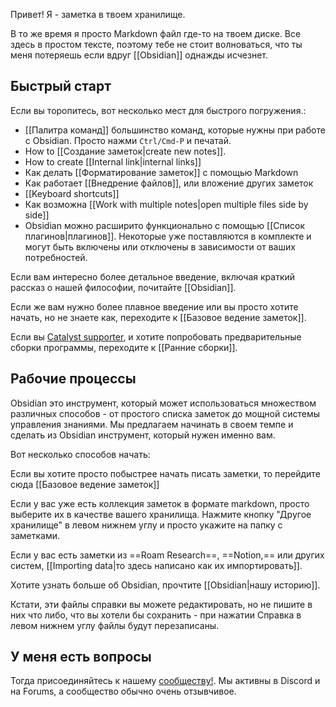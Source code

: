 Привет! Я - заметка в твоем хранилище. 

В то же время я просто Markdown файл где-то на твоем диске. Все здесь в простом тексте, поэтому тебе не стоит волноваться, что ты меня потеряешь если вдруг [[Obsidian]] однажды исчезнет.



## Быстрый старт

Если вы торопитесь, вот несколько мест для быстрого погружения.:

- [[Палитра команд]] большинство команд, которые нужны при работе с Obsidian. Просто нажми `Ctrl/Cmd-P` и печатай.
- How to [[Создание заметок|create new notes]].
- How to create [[Internal link|internal links]]
- Как делать  [[Форматирование заметок]] с помощью Markdown
- Как работает [[Внедрение файлов]], или вложение других заметок
- [[Keyboard shortcuts]]
- Как возможна [[Work with multiple notes|open multiple files side by side]]
- Obsidian можно расширито функционально с помощью [[Список плагинов|плагинов]]. Некоторые уже поставляются в комплекте и могут быть включены или отключены в зависимости от ваших потребностей. 


Если вам интересно более детальное введение, включая краткий рассказ о нашей философии, почитайте [[Obsidian]].

Если же вам нужно более плавное введение или вы просто хотите начать, но не знаете как, переходите к [[Базовое ведение заметок]].

Если вы  [Catalyst supporter](https://obsidian.md/pricing), и хотите попробовать предварительные сборки программы, переходите к  [[Ранние сборки]].

## Рабочие процессы

Obsidian это инструмент, который может использоваться множеством различных способов - от простого списка заметок до мощной системы управления знаниями. Мы предлагаем начинать в своем темпе и сделать из Obsidian инструмент, который нужен именно вам. 

Вот несколько способов начать:

Если вы хотите просто побыстрее начать писать заметки, то перейдите сюда [[Базовое ведение заметок]]

Если у вас уже есть коллекция заметок в формате markdown, просто выберите их в качестве вашего хранилища. Нажмите кнопку "Другое хранилище" в левом нижнем углу и просто укажите на папку с заметками. 

Если у вас есть заметки из ==Roam Research==, ==Notion,== или других систем,  [[Importing data|то здесь написано как их импортировать]].

Хотите узнать больше об Obsidian, прочтите [[Obsidian|нашу историю]].

Кстати, эти файлы справки вы можете редактировать, но не пишите в них что либо, что вы хотели бы сохранить - при нажатии Справка в левом нижнем углу файлы будут перезаписаны. 

## У меня есть вопросы

Тогда присоединяйтесь к нашему [сообществу!](https://obsidian.md/community). Мы активны в Discord и на Forums, а сообщество обычно очень отзывчивое. 
